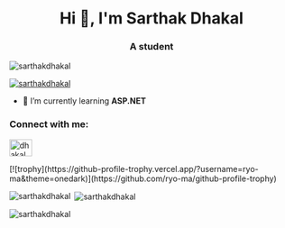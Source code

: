 <h1 align="center">Hi 👋, I'm Sarthak Dhakal</h1>
<h3 align="center">A student</h3>

<p align="left"> <img src="https://komarev.com/ghpvc/?username=sarthakdhakal&label=Profile%20views&color=0e75b6&style=flat" alt="sarthakdhakal" /> </p>

<p align="left"> <a href="https://github.com/ryo-ma/github-profile-trophy"><img src="https://github-profile-trophy.vercel.app/?username=sarthakdhakal" alt="sarthakdhakal" /></a> </p>

- 🌱 I’m currently learning **ASP.NET**


<h3 align="left">Connect with me:</h3>
<p align="left">
<a href="https://fb.com/dhakal.sarthak" target="blank"><img align="center" src="https://cdn.jsdelivr.net/npm/simple-icons@3.0.1/icons/facebook.svg" alt="dhakal.sarthak" height="30" width="40" /></a>
</p>
[![trophy](https://github-profile-trophy.vercel.app/?username=ryo-ma&theme=onedark)](https://github.com/ryo-ma/github-profile-trophy)
<p><img align="left" src="https://github-readme-stats.vercel.app/api/top-langs?username=sarthakdhakal&show_icons=true&locale=en&layout=compact" alt="sarthakdhakal" /></p>

<p>&nbsp;<img align="center" src="https://github-readme-stats.vercel.app/api?username=sarthakdhakal&show_icons=true&locale=en" alt="sarthakdhakal" /></p>

<p><img align="center" src="https://github-readme-streak-stats.herokuapp.com/?user=sarthakdhakal&" alt="sarthakdhakal" /></p>
